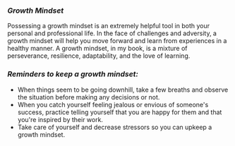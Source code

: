### ***Growth Mindset***

Possessing a growth mindset is an extremely helpful tool in both your personal and professional life. In the face of challenges and adversity, a growth mindset will help you move forward and learn from experiences in a healthy manner. A growth mindset, in my book, is a mixture of perseverance, resilience, adaptability, and the love of learning.  

### ***Reminders to keep a growth mindset:***
- When things seem to be going downhill, take a few breaths and observe the situation before making any decisions or not.
- When you catch yourself feeling jealous or envious of someone's success, practice telling yourself that you are happy for them and that you're inspired by their work.
- Take care of yourself and decrease stressors so you can upkeep a growth mindset.



 